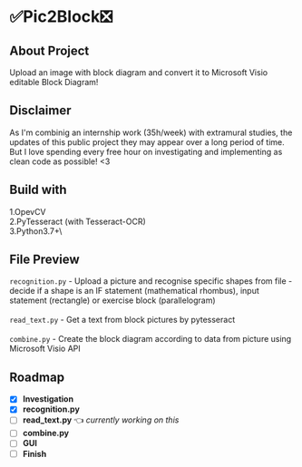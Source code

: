 # :white_check_mark:Pic2Block:negative_squared_cross_mark:

## About Project
Upload an image with block diagram and convert it to Microsoft Visio editable Block Diagram!

## Disclaimer
As I'm combinig an internship work (35h/week) with extramural studies, the updates of this public project they may appear over a long period of time. But I love spending every free hour on investigating and implementing as clean code as possible! <3

## Build with
1.OpevCV\
2.PyTesseract (with Tesseract-OCR)\
3.Python3.7+\

## File Preview

 `recognition.py` - Upload a picture and recognise specific shapes from file - decide if a shape is an IF statement (mathematical rhombus), input statement (rectangle) or exercise block (parallelogram)\
 \
 `read_text.py` - Get a text from block pictures by pytesseract\
 \
 `combine.py` - Create the block diagram according to data from picture using Microsoft Visio API

## Roadmap

- [x] **Investigation** 
- [x] **recognition.py**
- [ ] **read_text.py** :point_left: *currently working on this*
- [ ] **combine.py** 
- [ ] **GUI**  
- [ ] **Finish**
